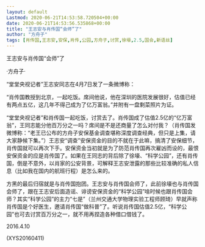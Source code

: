 ```yaml
---
layout: default
Lastmod: 2020-06-21T14:53:58.720504+00:00
date: 2020-06-21T14:53:56.535868+00:00
title: "王志安与肖传国“会师”了"
author: "方舟子"
tags: [肖传国,王志安,安保,肖传,公园,方舟子,讨赏,徐壕,2.5,国会,新语丝]
---
```


王志安与肖传国“会师”了

·方舟子·

“堂堂央视记者”王志安同志在4月7日发了一条微博称：

“肖传国教授到北京，一起吃饭。席间他说，他在深圳的医院发展很好，估值已经有两点五亿，这几年不得己成为了亿万富翁。”并附有一盘剩菜照片为证。

“堂堂央视记者”和肖传国一起吃饭，讨赏去了。肖传国成了估值2.5亿的“亿万富翁”，王同志能分他百万分之一吗？席间是不是还商量了怎么对付我？（肖传国发微博称：“老王已公布的方舟子安保基金调查堪称深度调查经典，但只是上集，请大家静候下集。”）王志安“调查”安保资金的目的不就在于此嘛，搞清了安保细节，肖传国就可以再次下手。安保资金当初就是为了防范肖传国再次雇凶而设的，最恨安保资金的应是肖传国了。如果在王同志的背后除了徐壕、“科学公园”，还有肖传国，倒是不意外，以肖家的公安背景，可解释王志安泄露的那些比较准确的私人信息（比如我在国内的航班行程）是怎么来的。

方黑的最后归宿就是与肖传国抱团。王志安与肖传国会师了，此前徐壕也与肖传国会师了，跟在王志安后面造谣、诽谤安保资金的“科学公园”啥时候也跟肖传国会师？其实“科学公园”的主力“七是”（兰州交通大学物理实验工程师顾琦）早就声称肖传国是个好医生，邀请肖传国“做科普”了。听说肖传国估值2.5亿，“科学公园”也可去讨赏百万分之一，就不用再捏造各种借口借钱了。

2016.4.10

(XYS20160411)

